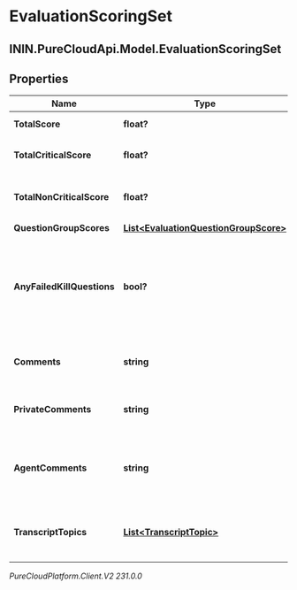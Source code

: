 # EvaluationScoringSet

## ININ.PureCloudApi.Model.EvaluationScoringSet

## Properties

|Name | Type | Description | Notes|
|------------ | ------------- | ------------- | -------------|
| **TotalScore** | **float?** | Score of all questions | [optional] |
| **TotalCriticalScore** | **float?** | Score of only the critical questions | [optional] |
| **TotalNonCriticalScore** | **float?** | Score of only the non-critical questions | [optional] |
| **QuestionGroupScores** | [**List&lt;EvaluationQuestionGroupScore&gt;**](EvaluationQuestionGroupScore) |  | [optional] |
| **AnyFailedKillQuestions** | **bool?** | Indicates that at least one fatal question was answered without having the highest score available for the question | [optional] |
| **Comments** | **string** | Overall comments from the evaluator | [optional] |
| **PrivateComments** | **string** | Overall private comments from the evaluator | [optional] |
| **AgentComments** | **string** | Comments from the agent while reviewing evaluation results | [optional] |
| **TranscriptTopics** | [**List&lt;TranscriptTopic&gt;**](TranscriptTopic) | List of topics found within the conversation&#39;s transcripts | [optional] |



_PureCloudPlatform.Client.V2 231.0.0_
